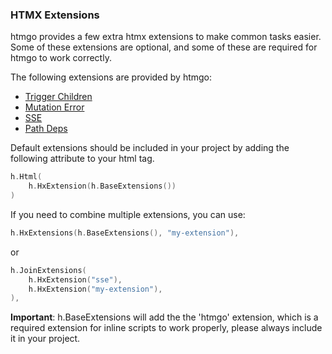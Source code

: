 ### HTMX Extensions

htmgo provides a few extra htmx extensions to make common tasks easier.
Some of these extensions are optional, and some of these are required for htmgo to work correctly.

The following extensions are provided by htmgo:
- [Trigger Children](#htmx-extensions-trigger-children)
- [Mutation Error](#htmx-extensions-mutation-error)
- [SSE](#pushing-data-server-sent-events)
- [Path Deps](https://github.com/bigskysoftware/htmx-extensions/blob/main/src/path-deps/README.md)

Default extensions should be included in your project by adding the following attribute to your html tag.
```go
h.Html(
    h.HxExtension(h.BaseExtensions())
)
```

If you need to combine multiple extensions, you can use:

```go
h.HxExtensions(h.BaseExtensions(), "my-extension"),
```
or
```go
h.JoinExtensions(
    h.HxExtension("sse"),
    h.HxExtension("my-extension"),
),
```


**Important**: h.BaseExtensions will add the the 'htmgo' extension, which is a required extension for inline scripts to work properly, please always include it in your project.

